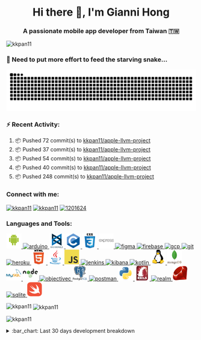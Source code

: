 <h1 align="center">Hi there 👋, I'm Gianni Hong</h1>
<h3 align="center">A passionate mobile app developer from Taiwan 🇹🇼</h3>

<p align="left"> <img src="https://komarev.com/ghpvc/?username=kkpan11&label=Profile%20views&color=0e75b6&style=flat" alt="kkpan11" /> </p>

<h3 align="left">🐍 Need to put more effort to feed the starving snake...</h3>

<picture>
  <source media="(prefers-color-scheme: dark)" srcset="https://raw.githubusercontent.com/kkpan11/kkpan11/assets/github-contribution-grid-snake-dark.svg" />
  <source media="(prefers-color-scheme: light)" srcset="https://raw.githubusercontent.com/kkpan11/kkpan11/assets/github-contribution-grid-snake.svg" />
  <img alt="github-snake" src="https://raw.githubusercontent.com/kkpan11/kkpan11/assets/github-contribution-grid-snake.svg" />
</picture>

<h3 align="left">⚡ Recent Activity:</h3>

<!--RECENT_ACTIVITY:start-->
1. 📦 Pushed 72 commit(s) to [kkpan11/apple-llvm-project](https://github.com/kkpan11/apple-llvm-project)<br>
2. 📦 Pushed 37 commit(s) to [kkpan11/apple-llvm-project](https://github.com/kkpan11/apple-llvm-project)<br>
3. 📦 Pushed 54 commit(s) to [kkpan11/apple-llvm-project](https://github.com/kkpan11/apple-llvm-project)<br>
4. 📦 Pushed 40 commit(s) to [kkpan11/apple-llvm-project](https://github.com/kkpan11/apple-llvm-project)<br>
5. 📦 Pushed 248 commit(s) to [kkpan11/apple-llvm-project](https://github.com/kkpan11/apple-llvm-project)<br>
<!--RECENT_ACTIVITY:end-->

<h3 align="left">Connect with me:</h3>
<p align="left">
<a href="https://twitter.com/kkpan11" target="blank"><img align="center" src="https://raw.githubusercontent.com/rahuldkjain/github-profile-readme-generator/master/src/images/icons/Social/twitter.svg" alt="kkpan11" height="30" width="40" /></a>
<a href="https://linkedin.com/in/kkpan11" target="blank"><img align="center" src="https://raw.githubusercontent.com/rahuldkjain/github-profile-readme-generator/master/src/images/icons/Social/linked-in-alt.svg" alt="kkpan11" height="30" width="40" /></a>
<a href="https://stackoverflow.com/users/1201624" target="blank"><img align="center" src="https://raw.githubusercontent.com/rahuldkjain/github-profile-readme-generator/master/src/images/icons/Social/stack-overflow.svg" alt="1201624" height="30" width="40" /></a>
</p>

<h3 align="left">Languages and Tools:</h3>
<p align="left"> <a href="https://developer.android.com" target="_blank"> <img src="https://raw.githubusercontent.com/devicons/devicon/master/icons/android/android-original-wordmark.svg" alt="android" width="40" height="40"/> </a> <a href="https://www.arduino.cc/" target="_blank"> <img src="https://cdn.worldvectorlogo.com/logos/arduino-1.svg" alt="arduino" width="40" height="40"/> </a> <a href="https://backbonejs.org" target="_blank"> <img src="https://raw.githubusercontent.com/devicons/devicon/master/icons/backbonejs/backbonejs-original-wordmark.svg" alt="backbonejs" width="40" height="40"/> </a> <a href="https://www.cprogramming.com/" target="_blank"> <img src="https://raw.githubusercontent.com/devicons/devicon/master/icons/c/c-original.svg" alt="c" width="40" height="40"/> </a> <a href="https://www.w3schools.com/css/" target="_blank"> <img src="https://raw.githubusercontent.com/devicons/devicon/master/icons/css3/css3-original-wordmark.svg" alt="css3" width="40" height="40"/> </a> <a href="https://expressjs.com" target="_blank"> <img src="https://raw.githubusercontent.com/devicons/devicon/master/icons/express/express-original-wordmark.svg" alt="express" width="40" height="40"/> </a> <a href="https://www.figma.com/" target="_blank"> <img src="https://www.vectorlogo.zone/logos/figma/figma-icon.svg" alt="figma" width="40" height="40"/> </a> <a href="https://firebase.google.com/" target="_blank"> <img src="https://www.vectorlogo.zone/logos/firebase/firebase-icon.svg" alt="firebase" width="40" height="40"/> </a> <a href="https://cloud.google.com" target="_blank"> <img src="https://www.vectorlogo.zone/logos/google_cloud/google_cloud-icon.svg" alt="gcp" width="40" height="40"/> </a> <a href="https://git-scm.com/" target="_blank"> <img src="https://www.vectorlogo.zone/logos/git-scm/git-scm-icon.svg" alt="git" width="40" height="40"/> </a> <a href="https://heroku.com" target="_blank"> <img src="https://www.vectorlogo.zone/logos/heroku/heroku-icon.svg" alt="heroku" width="40" height="40"/> </a> <a href="https://www.w3.org/html/" target="_blank"> <img src="https://raw.githubusercontent.com/devicons/devicon/master/icons/html5/html5-original-wordmark.svg" alt="html5" width="40" height="40"/> </a> <a href="https://www.java.com" target="_blank"> <img src="https://raw.githubusercontent.com/devicons/devicon/master/icons/java/java-original.svg" alt="java" width="40" height="40"/> </a> <a href="https://developer.mozilla.org/en-US/docs/Web/JavaScript" target="_blank"> <img src="https://raw.githubusercontent.com/devicons/devicon/master/icons/javascript/javascript-original.svg" alt="javascript" width="40" height="40"/> </a> <a href="https://www.jenkins.io" target="_blank"> <img src="https://www.vectorlogo.zone/logos/jenkins/jenkins-icon.svg" alt="jenkins" width="40" height="40"/> </a> <a href="https://www.elastic.co/kibana" target="_blank"> <img src="https://www.vectorlogo.zone/logos/elasticco_kibana/elasticco_kibana-icon.svg" alt="kibana" width="40" height="40"/> </a> <a href="https://kotlinlang.org" target="_blank"> <img src="https://www.vectorlogo.zone/logos/kotlinlang/kotlinlang-icon.svg" alt="kotlin" width="40" height="40"/> </a> <a href="https://www.linux.org/" target="_blank"> <img src="https://raw.githubusercontent.com/devicons/devicon/master/icons/linux/linux-original.svg" alt="linux" width="40" height="40"/> </a> <a href="https://www.mongodb.com/" target="_blank"> <img src="https://raw.githubusercontent.com/devicons/devicon/master/icons/mongodb/mongodb-original-wordmark.svg" alt="mongodb" width="40" height="40"/> </a> <a href="https://www.mysql.com/" target="_blank"> <img src="https://raw.githubusercontent.com/devicons/devicon/master/icons/mysql/mysql-original-wordmark.svg" alt="mysql" width="40" height="40"/> </a> <a href="https://nodejs.org" target="_blank"> <img src="https://raw.githubusercontent.com/devicons/devicon/master/icons/nodejs/nodejs-original-wordmark.svg" alt="nodejs" width="40" height="40"/> </a> <a href="https://developer.apple.com/library/archive/documentation/Cocoa/Conceptual/ProgrammingWithObjectiveC/Introduction/Introduction.html" target="_blank"> <img src="https://www.vectorlogo.zone/logos/apple_objectivec/apple_objectivec-icon.svg" alt="objectivec" width="40" height="40"/> </a> <a href="https://www.postgresql.org" target="_blank"> <img src="https://raw.githubusercontent.com/devicons/devicon/master/icons/postgresql/postgresql-original-wordmark.svg" alt="postgresql" width="40" height="40"/> </a> <a href="https://postman.com" target="_blank"> <img src="https://www.vectorlogo.zone/logos/getpostman/getpostman-icon.svg" alt="postman" width="40" height="40"/> </a> <a href="https://www.python.org" target="_blank"> <img src="https://raw.githubusercontent.com/devicons/devicon/master/icons/python/python-original.svg" alt="python" width="40" height="40"/> </a> <a href="https://rubyonrails.org" target="_blank"> <img src="https://raw.githubusercontent.com/devicons/devicon/master/icons/rails/rails-original-wordmark.svg" alt="rails" width="40" height="40"/> </a> <a href="https://realm.io/" target="_blank"> <img src="https://raw.githubusercontent.com/bestofjs/bestofjs-webui/8665e8c267a0215f3159df28b33c365198101df5/public/logos/realm.svg" alt="realm" width="40" height="40"/> </a> <a href="https://www.ruby-lang.org/en/" target="_blank"> <img src="https://raw.githubusercontent.com/devicons/devicon/master/icons/ruby/ruby-original.svg" alt="ruby" width="40" height="40"/> </a> <a href="https://www.sqlite.org/" target="_blank"> <img src="https://www.vectorlogo.zone/logos/sqlite/sqlite-icon.svg" alt="sqlite" width="40" height="40"/> </a> <a href="https://developer.apple.com/swift/" target="_blank"> <img src="https://raw.githubusercontent.com/devicons/devicon/master/icons/swift/swift-original.svg" alt="swift" width="40" height="40"/> </a> </p>

<p><img align="left" src="https://github-readme-stats-sigma-five.vercel.app/api/top-langs?username=kkpan11&show_icons=true&locale=en&layout=compact" alt="kkpan11" /></p>

<p>&nbsp;<img align="center" src="https://github-readme-stats-sigma-five.vercel.app/api?username=kkpan11&show_icons=true&locale=en" alt="kkpan11" /></p>

<p><img align="center" src="https://github-readme-streak-stats.herokuapp.com/?user=kkpan11&" alt="kkpan11" /></p>

<details>
 <summary> :bar_chart: Last 30 days development breakdown</summary>

<!--START_SECTION:waka-->

```txt
From: 10 October 2024 - To: 09 November 2024

Total Time: 5 hrs 57 mins

Markdown   5 hrs 57 mins   ⣿⣿⣿⣿⣿⣿⣿⣿⣿⣿⣿⣿⣿⣿⣿⣿⣿⣿⣿⣿⣿⣿⣿⣿⣿   100.00 %
```

<!--END_SECTION:waka-->

</details>
